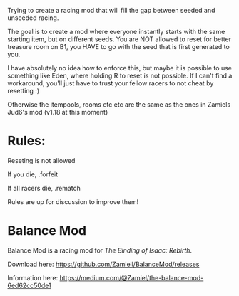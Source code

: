 Trying to create a racing mod that will fill the gap between seeded and unseeded racing.

The goal is to create a mod where everyone instantly starts with the same starting item, but on different seeds.
You are NOT allowed to reset for better treasure room on B1, you HAVE to go with the seed that is first generated to you.

I have absolutely no idea how to enforce this, but maybe it is possible to use something like Eden, where holding R to reset is not possible. If I can't find a workaround, you'll just have to trust your fellow racers to not cheat by resetting :)

Otherwise the itempools, rooms etc etc are the same as the ones in Zamiels Jud6's mod (v1.18 at this moment)

# Rules: 

Reseting is not allowed

If you die, .forfeit

If all racers die, .rematch

Rules are up for discussion to improve them!

# Balance Mod

Balance Mod is a racing mod for *The Binding of Isaac: Rebirth*.

Download here: https://github.com/Zamiell/BalanceMod/releases

Information here: https://medium.com/@Zamiel/the-balance-mod-6ed62cc50de1
